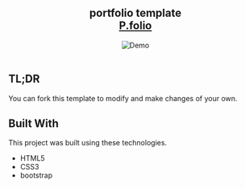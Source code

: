 <h2 align="center">
  portfolio template<br/>
  <a href="https://neon-kulfi-ed4ee5.netlify.app/" target="_blank">P.folio</a>
</h2>
<div align="center">
  <img alt="Demo" src="https://www.google.com/url?sa=i&url=https%3A%2F%2Fwww.pexels.com%2Fsearch%2Fbeautiful%2F&psig=AOvVaw3VwRp_BY9LLg7FkxKnbYI4&ust=1692537172690000&source=images&cd=vfe&opi=89978449&ved=0CBAQjRxqFwoTCMDnm7nm6IADFQAAAAAdAAAAABAE" />
</div>

<br/>

## TL;DR

You can fork this template to modify and make changes of your own.

## Built With

This project was built using these technologies.

- HTML5
- CSS3
- bootstrap
